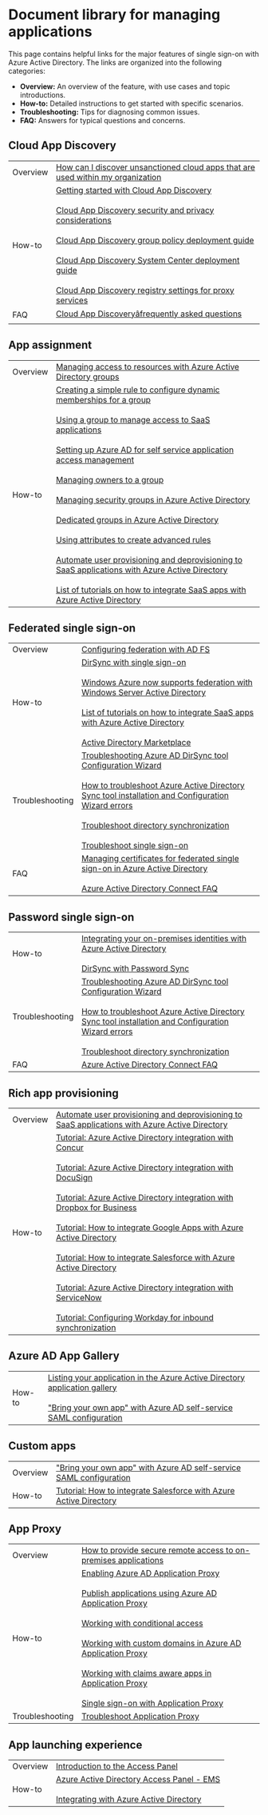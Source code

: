 <properties
   pageTitle="Document library for managing applications | Windows Azure"
   description="Azure Active Directory application management topics, with technical reference links for how-to, troubleshooting, and FAQs"
   services="active-directory"
   documentationCenter=""
   authors="kgremban"
   manager="stevenpo"
   editor=""/>

<tags
	ms.service="active-directory"
	ms.date="12/03/2015"
	wacn.date=""/>

# Document library for managing applications

This page contains helpful links for the major features of single sign-on with Azure Active Directory. The links are organized into the following categories:

- **Overview:** An overview of the feature, with use cases and topic introductions.
- **How-to:** Detailed instructions to get started with specific scenarios.
- **Troubleshooting:** Tips for diagnosing common issues.
- **FAQ:** Answers for typical questions and concerns.  

## Cloud App Discovery

|   |   |
| ------ | ------ |
| Overview | [How can I discover unsanctioned cloud apps that are used within my organization](/documentation/articles/active-directory-cloudappdiscovery-whatis) |
| How-to | [Getting started with Cloud App Discovery](http://social.technet.microsoft.com/wiki/contents/articles/30962.getting-started-with-cloud-app-discovery.aspx) <br><br> [Cloud App Discovery security and privacy considerations](/documentation/articles/active-directory-cloudappdiscovery-security-and-privacy-considerations) <br><br> [Cloud App Discovery group policy deployment guide](http://social.technet.microsoft.com/wiki/contents/articles/30965.cloud-app-discovery-group-policy-deployment-guide.aspx) <br><br> [Cloud App Discovery System Center deployment guide](http://social.technet.microsoft.com/wiki/contents/articles/30968.cloud-app-discovery-system-center-deployment-guide.aspx) <br><br> [Cloud App Discovery registry settings for proxy services](/documentation/articles/active-directory-cloudappdiscovery-registry-settings-for-proxy-services) |
| FAQ | [Cloud App Discoveryâfrequently asked questions](http://social.technet.microsoft.com/wiki/contents/articles/24037.cloud-app-discovery-frequently-asked-questions.aspx) |

## App assignment

|   |   |
| ------ | ------ |
| Overview | [Managing access to resources with Azure Active Directory groups](/documentation/articles/active-directory-manage-groups) |
| How-to | [Creating a simple rule to configure dynamic memberships for a group](/documentation/articles/active-directory-accessmanagement-simplerulegroup) <br><br> [Using a group to manage access to SaaS applications](/documentation/articles/active-directory-accessmanagement-group-saasapps) <br><br> [Setting up Azure AD for self service application access management](/documentation/articles/active-directory-accessmanagement-self-service-group-management) <br><br> [Managing owners to a group](/documentation/articles/active-directory-accessmanagement-managing-group-owners) <br><br> [Managing security groups in Azure Active Directory](/documentation/articles/active-directory-accessmanagement-manage-groups) <br><br> [Dedicated groups in Azure Active Directory](/documentation/articles/active-directory-accessmanagement-dedicated-groups) <br><br> [Using attributes to create advanced rules](/documentation/articles/active-directory-accessmanagement-groups-with-advanced-rules) <br><br> [Automate user provisioning and deprovisioning to SaaS applications with Azure Active Directory](/documentation/articles/active-directory-saas-app-provisioning) <br><br> [List of tutorials on how to integrate SaaS apps with Azure Active Directory](/documentation/articles/active-directory-saas-tutorial-list) |

## Federated single sign-on

|   |   |
| ------ | ------ |
| Overview |[Configuring federation with AD FS](/documentation/articles/active-directory-aadconnect-get-started-custom)
| How-to | [DirSync with single sign-on](https://msdn.microsoft.com/zh-cn/library/azure/dn441213.aspx) <br><br> [Windows Azure now supports federation with Windows Server Active Directory](https://azure.microsoft.com/blog/windows-azure-now-supports-federation-with-windows-server-active-directory/) <br><br> [List of tutorials on how to integrate SaaS apps with Azure Active Directory](/documentation/articles/active-directory-saas-tutorial-list) <br><br> [Active Directory Marketplace](/home/features/identity/) |
| Troubleshooting | [Troubleshooting Azure AD DirSync tool Configuration Wizard](http://social.technet.microsoft.com/wiki/contents/articles/19100.troubleshooting-azure-ad-dirsync-tool-configuration-wizard-failed-to-get-address-for-method-createidentityhandle2.aspx) <br><br> [How to troubleshoot Azure Active Directory Sync tool installation and Configuration Wizard errors](https://support.microsoft.com/kb/2684395) <br><br> [Troubleshoot directory synchronization](https://msdn.microsoft.com/zh-cn/library/azure/jj151787.aspx) <br><br> [Troubleshoot single sign-on](https://msdn.microsoft.com/zh-cn/library/azure/jj151834.aspx) |
| FAQ | [Managing certificates for federated single sign-on in Azure Active Directory](/documentation/articles/active-directory-sso-certs) <br><br> [Azure Active Directory Connect FAQ](/documentation/articles/active-directory-aadconnect-faq) |

## Password single sign-on

|   |   |
| ------ | ------ |
| How-to | [Integrating your on-premises identities with Azure Active Directory](/documentation/articles/active-directory-aadconnect) <br><br> [DirSync with Password Sync](https://msdn.microsoft.com/zh-cn/library/azure/dn441214.aspx) |
| Troubleshooting | [Troubleshooting Azure AD DirSync tool Configuration Wizard](http://social.technet.microsoft.com/wiki/contents/articles/19100.troubleshooting-azure-ad-dirsync-tool-configuration-wizard-failed-to-get-address-for-method-createidentityhandle2.aspx) <br><br> [How to troubleshoot Azure Active Directory Sync tool installation and Configuration Wizard errors](https://support.microsoft.com/kb/2684395) <br><br> [Troubleshoot directory synchronization](https://msdn.microsoft.com/zh-cn/library/azure/jj151787.aspx) |
| FAQ | [Azure Active Directory Connect FAQ](/documentation/articles/active-directory-aadconnect-faq) |

## Rich app provisioning

|   |   |
| ------ | ------ |
| Overview | [Automate user provisioning and deprovisioning to SaaS applications with Azure Active Directory](/documentation/articles/active-directory-saas-app-provisioning) |
| How-to | [Tutorial: Azure Active Directory integration with Concur](/documentation/articles/active-directory-saas-concur-tutorial) <br><br> [Tutorial: Azure Active Directory integration with DocuSign](/documentation/articles/active-directory-saas-docussign-tutorial) <br><br> [Tutorial: Azure Active Directory integration with Dropbox for Business](/documentation/articles/active-directory-saas-dropboxforbusiness-tutorial) <br><br> [Tutorial: How to integrate Google Apps with Azure Active Directory](/documentation/articles/active-directory-saas-google-apps-tutorial) <br><br> [Tutorial: How to integrate Salesforce with Azure Active Directory](/documentation/articles/active-directory-saas-salesforce-tutorial) <br><br> [Tutorial: Azure Active Directory integration with ServiceNow](/documentation/articles/active-directory-saas-servicenow-tutorial) <br><br> [Tutorial: Configuring Workday for inbound synchronization](/documentation/articles/active-directory-saas-workday-inbound-tutorial) |

## Azure AD App Gallery

|   |   |
| ------ | ------ |
| How-to | [Listing your application in the Azure Active Directory application gallery](/documentation/articles/active-directory-app-gallery-listing) <br><br> ["Bring your own app" with Azure AD self-service SAML configuration](http://blogs.technet.com/b/ad/archive/2015/06/17/bring-your-own-app-with-azure-ad-self-service-saml-configuration-gt-now-in-preview.aspx) |

## Custom apps

|   |   |
| ------ | ------ |
| Overview | ["Bring your own app" with Azure AD self-service SAML configuration](http://blogs.technet.com/b/ad/archive/2015/06/17/bring-your-own-app-with-azure-ad-self-service-saml-configuration-gt-now-in-preview.aspx) |
| How-to | [Tutorial: How to integrate Salesforce with Azure Active Directory](/documentation/articles/active-directory-saas-salesforce-tutorial) |

## App Proxy

|   |   |
| ------ | ------ |
| Overview | [How to provide secure remote access to on-premises applications](/documentation/articles/active-directory-application-proxy-get-started) |
| How-to | [Enabling Azure AD Application Proxy](/documentation/articles/active-directory-application-proxy-enable) <br><br> [Publish applications using Azure AD Application Proxy](/documentation/articles/active-directory-application-proxy-publish) <br><br> [Working with conditional access](/documentation/articles/active-directory-application-proxy-conditional-access) <br><br> [Working with custom domains in Azure AD Application Proxy](/documentation/articles/active-directory-application-proxy-custom-domains) <br><br> [Working with claims aware apps in Application Proxy](/documentation/articles/active-directory-application-proxy-claims-aware-apps) <br><br> [Single sign-on with Application Proxy](/documentation/articles/active-directory-application-proxy-sso-using-kcd) |
| Troubleshooting | [Troubleshoot Application Proxy](/documentation/articles/active-directory-application-proxy-troubleshoot) |

## App launching experience

|   |   |
| ------ | ------ |
| Overview | [Introduction to the Access Panel](/documentation/articles/active-directory-saas-access-panel-introduction) |
| How-to | [Azure Active Directory Access Panel - EMS](http://blogs.msdn.com/b/haddy_el-haggan_blog/archive/2015/04/02/azure-active-directory-access-panel-ems.aspx) <br><br> [Integrating with Azure Active Directory](/documentation/articles/active-directory-how-to-integrate) |
